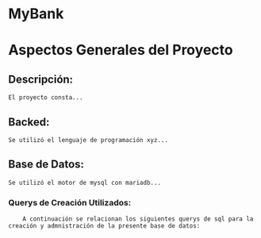 # MyBank

<!-- Compartir por este medio, imagen del proyecto, descripción del mismo y scripts de base de datos.

Nota: para agregar Imagenes al readme se debe ubicar la opción de Issues´en github, allí se crea uno nuevo, y se pega la imagen o icono del computador al estacio de texto, seguidamente se copia la lía que se genero y esa última agregandola al presente archivo.  --->

# Aspectos Generales del Proyecto
## Descripción:
    El proyecto consta...

## Backed:
    Se utilizó el lenguaje de programación xyz...

## Base de Datos:
    Se utilizó el motor de mysql con mariadb...

###     Querys de Creación Utilizados:
        A continuación se relacionan los siguientes querys de sql para la creación y admnistración de la presente base de datos:
